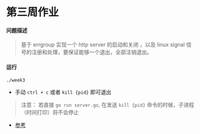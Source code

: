 第三周作业
=======

#### 问题描述
> 基于 errgroup 实现一个 http server 的启动和关闭 ，以及 linux signal 信号的注册和处理，要保证能够一个退出，全部注销退出。


#### 运行
```bazaar
./week3
```
- 手动 `ctrl + c` 或者 `kill {pid}` 即可退出
> 注意： 若直接 ```go run server.go```, 在发送 `kill {pid}` 命令的时候，子进程（时间打印）将不会停止

- [参考](https://github.com/golang/go/issues/15553) 
